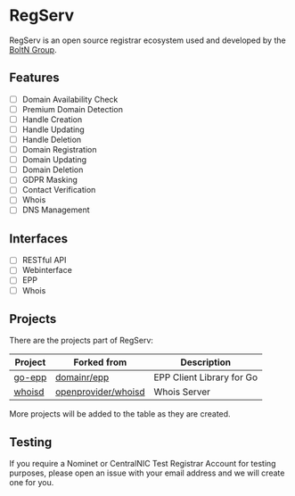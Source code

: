 # RegServ
RegServ is an open source registrar ecosystem used and developed by the [BoltN Group](https://boltn.uk "BoltN Group").

## Features
- [ ] Domain Availability Check
- [ ] Premium Domain Detection
- [ ] Handle Creation
- [ ] Handle Updating
- [ ] Handle Deletion
- [ ] Domain Registration
- [ ] Domain Updating
- [ ] Domain Deletion
- [ ] GDPR Masking
- [ ] Contact Verification
- [ ] Whois
- [ ] DNS Management

## Interfaces
- [ ] RESTful API
- [ ] Webinterface
- [ ] EPP
- [ ] Whois

## Projects
There are the projects part of RegServ:

| Project  | Forked from  | Description  |
| ------------ | ------------ | ------------ |
| [go-epp](https://github.com/BoltNGroup/go-epp "go-epp")  | [domainr/epp](https://github.com/domainr/epp "domainr/epp")  | EPP Client Library for Go  |
| [whoisd](https://github.com/BoltNGroup/whoisd "whoisd")  | [openprovider/whoisd](https://github.com/openprovider/whoisd "openprovider/whoisd") | Whois Server |

More projects will be added to the table as they are created.

## Testing
If you require a Nominet or CentralNIC Test Registrar Account for testing purposes, please open an issue with your email address and we will create one for you.
